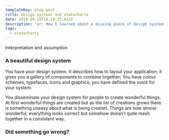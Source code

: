 ```yaml
---
templateKey: blog-post
title: Design systems and statecharts
date: 2019-09-10T18:18:25.613Z
description: 'or: How I learned about a missing piece of design systems'
tags:
  - statecharts
---
```

Interpretation and assumption

### A beautiful design system

You have your design system. It describes how to layout your application; it gives you a gallery of components to combine together; You have colour schemes, typefaces, icons and graphics; you have defined the voice for your system.

You disseminate your design system for people to create wonderful things. At first wonderful things are created but as the list of creations grows there is something uneasy about what is being created. Things are now almost wonderful, everything looks correct but somehow doesn't quite mesh together in a consistent way.

### Did something go wrong?



